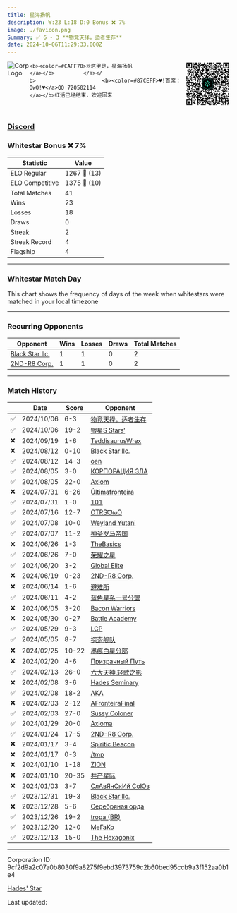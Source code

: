 ```yaml
---
title: ​星海扬帆
description: W:23 L:18 D:0 Bonus ❌ 7%
image: ./favicon.png
Summary: ✅ 6 - 3 **物竞天择，适者生存**
date: 2024-10-06T11:29:33.000Z
---
```

<head>
<link rel="icon" type="image/x-icon" href="./favicon.ico">
</head>
<img align="left" width="50" height="50" src="./favicon.ico" alt="Corp Logo"><img align="right" width="100" height="100" src="./qr.png" alt="QR Code">

```
<b><color=#CAFF70>※这里是，星海扬帆                   </a></b>         </a></
b>                     <b><color=#87CEFF>♥!首席：OwO!♥</a>QQ 720502114  
</a></b>红活已经结束，欢迎回来
```
<br>

### [Discord](https://discord.gg/<color=#FF0><b><i><size=30>简阶编辑:OwO</size></i>)
### Whitestar Bonus ❌ 7%

| Statistic | Value |
| --- | --- |
| ELO Regular | 1267 🔺  (13)|
| ELO Competitive | 1375 🔺  (10)|
| Total Matches | 41 |
| Wins | 23 |
| Losses | 18 |
| Draws | 0 |
| Streak | 2 |
| Streak Record | 4 |
| Flagship | 4 |

---

### Whitestar Match Day

This chart shows the frequency of days of the week when whitestars were matched in your local timezone

<!-- Load Chart.js from jsDelivr CDN -->
<script src="https://cdn.jsdelivr.net/npm/chart.js@4.0.1"></script>

<!-- Create a canvas element where the chart will be rendered -->
<canvas id="myChart" width="400" height="200"></canvas>

<!-- JavaScript code to render the bar chart -->
<script>
    document.addEventListener("DOMContentLoaded", function() {
        // Ensure scanTime is an array; if empty, handle accordingly
        let timestamps = [1727782173,1727754229,1726327554,1722996035,1722993450,1722419808,1722419771,1721961171,1721960870,1720691744,1719970454,1719938919,1718992600,1718973975,1718471534,1718366789,1717956893,1717680615,1717157654,1716623612,1716558439,1714479215,1708424680,1707987154,1707403438,1707002406,1706970850,1706550436,1706536307,1706103865,1705671723,1705088133,1705079417,1704461859,1704445631,1703866241,1703584048,1703347243,1703135969,1702646197,1702032474];

        const fontColor = 'rgba(64, 128, 160, 1)';

        // Function to convert Unix timestamps to day of the week (0=Sunday, 6=Saturday)
        function getDayOfWeek(timestamp) {
            return new Date(timestamp * 1000).getDay();
        }

        // Initialize an array to count occurrences for each day of the week
        let dayCounts = [0, 0, 0, 0, 0, 0, 0];

        // Populate the dayCounts array based on the scanTime data
        timestamps.forEach(ts => {
            let dayOfWeek = getDayOfWeek(ts);
            dayCounts[dayOfWeek]++;
        });

        // Chart.js configuration for the bar chart
        const data = {
            labels: ['Sunday', 'Monday', 'Tuesday', 'Wednesday', 'Thursday', 'Friday', 'Saturday'],
            datasets: [{
                data: dayCounts,
                backgroundColor: [
                    'rgba(0, 191, 255, 0.2)',   // Deep Sky Blue (Sunday)
                    'rgba(135, 206, 250, 0.2)', // Light Sky Blue (Monday)
                    'rgba(173, 216, 230, 0.2)', // Light Blue (Tuesday)
                    'rgba(214, 236, 243, 0.2)', // Custom light blue (Wednesday)
                    'rgba(173, 216, 230, 0.2)', // Light Blue (Thursday)
                    'rgba(135, 206, 250, 0.2)', // Light Sky Blue (Friday)
                    'rgba(0, 191, 255, 0.2)'    // Deep Sky Blue (Saturday)
                ],
                borderColor: [
                    'rgba(0, 191, 255, 1)',
                    'rgba(135, 206, 250, 1)',
                    'rgba(173, 216, 230, 1)',
                    'rgba(214, 236, 243, 1)',
                    'rgba(173, 216, 230, 1)',
                    'rgba(135, 206, 250, 1)',
                    'rgba(0, 191, 255, 1)'
                ],
                borderWidth: 1,
                minBarLength: 5
            }]
        };

        const config = {
            type: 'bar',
            data: data,
            options: {
                scales: {
                    y: {
                        beginAtZero: true,
                        ticks: {
                            stepSize: 1,
                            color: fontColor
                        },
                        grid: {
                            color: 'rgba(255, 255, 255, 0.2)'
                        }
                    },
                    x: {
                        ticks: {
                            color: fontColor
                        },
                        grid: {
                            display: false 
                        }
                    }
                },
                plugins: {
                    legend: {
                        display: false
                    }
                }
            }
        };

        // Render the chart
        const ctx = document.getElementById('myChart').getContext('2d');
        const myChart = new Chart(ctx, config);
    });
</script>
    
---
### Recurring Opponents

| Opponent | Wins | Losses | Draws | Total Matches |
| --- | --- | --- | --- | --- |
| [Black Star llc\.](https://ws.tsl.rocks/corp/f6cd5aed527efed3a402f931784d68b5b7201b317118a60bd3d81b551ee87330/) | 1 | 1 | 0 | 2 |
| [2ND\-R8 Corp\.](https://ws.tsl.rocks/corp/e97866623598a98454b3a4724b472dc171f5e1aff84b076c43d021f0fabdc702/) | 1 | 1 | 0 | 2 |

---
### Match History

|  | Date | Score | Opponent |
| --- | --- | --- | --- |
| ✅ | 2024/10/06 | 6-3 | [物竞天择，适者生存](https://ws.tsl.rocks/corp/37d348d8b1c6a4ff8594f28196a593a0ba8fb565b62b6bbcc6dae46c2de660cf/) |
| ✅ | 2024/10/06 | 19-2 | [银星S Stars‘](https://ws.tsl.rocks/corp/ae73bc387e166c41c7df8d5514866f190e7d81ec4286fdd54d78fe1f07ff71b4/) |
| ❌ | 2024/09/19 | 1-6 | [TeddisaurusWrex](https://ws.tsl.rocks/corp/88f37fd0ab1f14c7e06af4173800167f8d1f5db4022c1cd42637da431140ef7a/) |
| ❌ | 2024/08/12 | 0-10 | [Black Star llc\.](https://ws.tsl.rocks/corp/f6cd5aed527efed3a402f931784d68b5b7201b317118a60bd3d81b551ee87330/) |
| ✅ | 2024/08/12 | 14-3 | [oen](https://ws.tsl.rocks/corp/33d062d54a7aaaa60ae11e07fba73e1b28f5c9f323ff4a98f5810933e7d2b41f/) |
| ✅ | 2024/08/05 | 3-0 | [КОРПОРАЦИЯ ЗЛА](https://ws.tsl.rocks/corp/a62e0c19a9f2c6c172eaf34ce61be29e3e248e7cf2c0cbfe93bcb2f03a7501da/) |
| ✅ | 2024/08/05 | 22-0 | [Axiom](https://ws.tsl.rocks/corp/4000a010c205d318c766ba14fe1836eaab6652f1738a88cce8a8c69d0283e1b0/) |
| ❌ | 2024/07/31 | 6-26 | [Últimafronteira](https://ws.tsl.rocks/corp/27e96f432a078f197bb5e4c34480ccabc05a9ee48e7bb04d95288fda15e94d3c/) |
| ✅ | 2024/07/31 | 1-0 | [101](https://ws.tsl.rocks/corp/6b4681e994e78199b26297184be90aaf1928c04f6323f02fc316d25729e121e6/) |
| ✅ | 2024/07/16 | 12-7 | [OTRSᗜωO](https://ws.tsl.rocks/corp/07ebeb2216e39f25d78a6634970c057fd0a406375ce0734173bceace5a7af1eb/) |
| ✅ | 2024/07/08 | 10-0 | [Weyland Yutani](https://ws.tsl.rocks/corp/9799c33a0ecdcf321ad446a18f4e7f520610d26ec5f13e0c6b7a411dec2e2e46/) |
| ✅ | 2024/07/07 | 11-2 | [神圣罗马帝国](https://ws.tsl.rocks/corp/2a71af44aaef82175cd8dfd86c9e3f218a438a7c7e748bae20d8a0d964a984ab/) |
| ❌ | 2024/06/26 | 1-3 | [TheBasics](https://ws.tsl.rocks/corp/8c9069f3ec3e766d51d76851b0d21a0fb065a026e597cfebc7d8cc8cbf2b998f/) |
| ✅ | 2024/06/26 | 7-0 | [荣耀之星](https://ws.tsl.rocks/corp/4334fd4d4ffbc89487deaec7bb38025aba46209b810578436882be271fdbff23/) |
| ✅ | 2024/06/20 | 3-2 | [Global Elite](https://ws.tsl.rocks/corp/de6b6ff3aa4788e5136b12b7aabd0fa188b3b1a907b27ac1ee88c288de60040c/) |
| ❌ | 2024/06/19 | 0-23 | [2ND\-R8 Corp\.](https://ws.tsl.rocks/corp/e97866623598a98454b3a4724b472dc171f5e1aff84b076c43d021f0fabdc702/) |
| ❌ | 2024/06/14 | 1-6 | [避难所](https://ws.tsl.rocks/corp/e2cec33caaaef7f020ed5fb31cb29a2804d8b5ab3a781ab69b08fadac88f7102/) |
| ✅ | 2024/06/11 | 4-2 | [蓝色星系一号分盟](https://ws.tsl.rocks/corp/e0f054888d7f0127596210e18c6714dc3bd228748e8f6822d1a091514d6264b8/) |
| ❌ | 2024/06/05 | 3-20 | [Bacon Warriors](https://ws.tsl.rocks/corp/ec62b01fc96adc2a7b7ac4077438e5153eeefc94740fab8309dcb6613e3a7f48/) |
| ❌ | 2024/05/30 | 0-27 | [Battle Academy](https://ws.tsl.rocks/corp/a4e315e22ea2a592f43efe95a9e53ab2cdbd9f0dc733c9fdde20079d8fabaddd/) |
| ✅ | 2024/05/29 | 9-3 | [LCP](https://ws.tsl.rocks/corp/e94a4e9301b253a32fbb23ef06a3281cb2b00104b44d4a32b1198c7d00fe316e/) |
| ✅ | 2024/05/05 | 8-7 | [探索舰队](https://ws.tsl.rocks/corp/8c465701390ed74d4d115e58d66289afb2eeef6247ca351a4cf88a0046e6fe55/) |
| ❌ | 2024/02/25 | 10-22 | [墨痕白星分部](https://ws.tsl.rocks/corp/b427cd42ba647399d1a25712254def04083c0a9c2d7faa5c77138050f414c0da/) |
| ❌ | 2024/02/20 | 4-6 | [Призрачный Путь](https://ws.tsl.rocks/corp/c4cb268c3665e9b1d2250f72fb83c73e293536df6581cc087f195a049ca15528/) |
| ✅ | 2024/02/13 | 26-0 | [六大天神\.轻歌之影](https://ws.tsl.rocks/corp/558304186ed78398ff16afe6f1f2909cee69fe56f1e3ee787d023cffa6999b3b/) |
| ❌ | 2024/02/08 | 3-6 | [Hades Seminary](https://ws.tsl.rocks/corp/a43c0e4701495c28fde3f8c614baa6d54af86ed15d13ff8da3a6266039c5e2a7/) |
| ✅ | 2024/02/08 | 18-2 | [AKA](https://ws.tsl.rocks/corp/5fde3f409facbda701cdf21de0895eb7c7e17e2d472ae52cc0aa178ce2db64d6/) |
| ❌ | 2024/02/03 | 2-12 | [AFronteiraFinal](https://ws.tsl.rocks/corp/f0c64a4babe1fb017902406f1f331c63129409bccfba868cadc10cf1d064b9d4/) |
| ✅ | 2024/02/03 | 27-0 | [Sussy Coloner](https://ws.tsl.rocks/corp/6e5807915020e273feb8068226c3017f946571428ad2b058a7ee8666d63faf21/) |
| ✅ | 2024/01/29 | 20-0 | [Axioma](https://ws.tsl.rocks/corp/2ec904c87d0183a49e22dc53508fa5c75d6e638e3a152a30336831697c60e91e/) |
| ✅ | 2024/01/24 | 17-5 | [2ND\-R8 Corp\.](https://ws.tsl.rocks/corp/e97866623598a98454b3a4724b472dc171f5e1aff84b076c43d021f0fabdc702/) |
| ❌ | 2024/01/17 | 3-4 | [Spiritic Beacon](https://ws.tsl.rocks/corp/5167772c02384f567373d65a76da8399c74f305fcc5f228903614e8069445d2a/) |
| ❌ | 2024/01/17 | 0-3 | [/tmp](https://ws.tsl.rocks/corp/ae4a9446bcdcbd1ab8f44d72ad18e0c23426d8c9682448c673eaed03eefc7858/) |
| ❌ | 2024/01/10 | 1-18 | [ZION](https://ws.tsl.rocks/corp/99ac8e5c0f22878b9a4458953d0c712ada17ef36ae195ccf39c7921dc996adfe/) |
| ❌ | 2024/01/10 | 20-35 | [共产星际](https://ws.tsl.rocks/corp/5cb42bdae108ad850e61479922e7d8cb4d5b7be7b8ac2f64fc828d3b88046737/) |
| ❌ | 2024/01/03 | 3-7 | [СлАвЯнСкИй СоЮз](https://ws.tsl.rocks/corp/74a0e9ceb3b48af60580382b0ee5e8712d9a468b4f947302b81b999cfde3f86a/) |
| ✅ | 2023/12/31 | 19-3 | [Black Star llc\.](https://ws.tsl.rocks/corp/f6cd5aed527efed3a402f931784d68b5b7201b317118a60bd3d81b551ee87330/) |
| ❌ | 2023/12/28 | 5-6 | [Серебряная орда](https://ws.tsl.rocks/corp/8d4aad97eccabbf26608245f090064005878474e1712d6b08f7328df6075450d/) |
| ✅ | 2023/12/26 | 19-2 | [tropa \(BR\)](https://ws.tsl.rocks/corp/c5b272089230f78a35d3bee9ed1eb0cc2b3a65703f2452b603286e889efa74c9/) |
| ✅ | 2023/12/20 | 12-0 | [МеГаКо](https://ws.tsl.rocks/corp/11cd7fa53aad1bfc7d40c47a63de7b6c4a6d76f00e69dcb853f47e2c90b382dd/) |
| ✅ | 2023/12/13 | 15-0 | [The Hexagonix](https://ws.tsl.rocks/corp/61bda63b50c29b34fb12f0bef2b4436cdd3b114bc9896e392d4d6286368fd6b5/) |

---
Corporation ID: 9cf2d9a2c07a0b8030f9a8275f9ebd3973759c2b60bed95ccb9a3f152aa0b1e4

[Hades' Star](https://www.hadesstar.com)
<script src="/assets/localtime.js"></script>
<div>
  Last updated: <span class="last-updated-date" data-unix-time="1728214173"></span>
</div>
